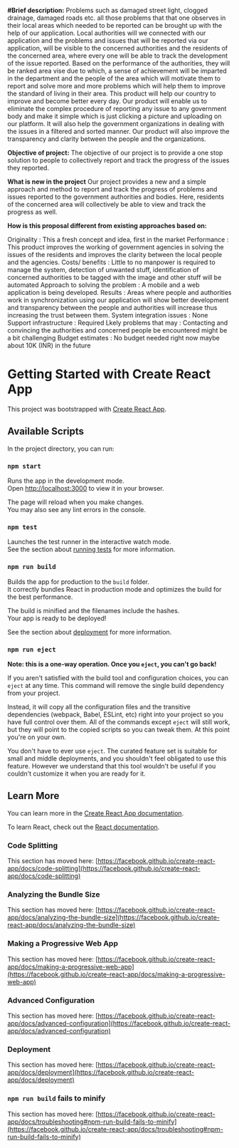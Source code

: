 **#Brief description:**
Problems such as damaged street light, clogged drainage, damaged roads etc. all those problems that that one observes in their local areas which needed to be reported can be brought up with the help of our application. Local authorities will we connected with our application and the problems and issues that will be reported via our application, will be visible to the concerned authorities and the residents of the concerned area, where every one will be able to track the development of the issue reported. Based on the performance of the authorities, they will be ranked area vise due to which, a sense of achievement will be imparted in the department and the people of the area which will motivate them to report and solve more and more problems which will help them to improve the standard of living in their area. This product will help our country to improve and become better every day. Our product will enable us to eliminate the complex procedure of reporting any issue to any government body and make it simple which is just clicking a picture and uploading on our platform. It will also help the government organizations in dealing with the issues in a filtered and sorted manner. Our product will also improve the transparency and clarity between the people and the organizations.



**Objective of project:**
The objective of our project is to provide a one stop solution to people  to collectively report and track the progress of the issues they reported.



**What is new in the project**
 Our project provides a new and a simple approach and method to report and track the progress of problems and issues reported to the government authorities and bodies. Here, residents of the concerned area will collectively be able to view and track the progress as well.

 

**How is this proposal different from existing approaches based on:**

Originality	: This a fresh concept and idea, first in the market
Performance : This product improves the working of government agencies in solving the issues of the residents and improves the clarity between the local people and the agencies.
Costs/ benefits : Little to no manpower is required to manage the system, detection of unwanted stuff, identification of concerned authorities to be tagged with the image and other stuff will be automated
Approach to solving the problem	: A mobile and a web application is being developed.
Results	:  Areas where people and authorities work in synchronization using our application will show better development and transparency between the people and authorities will increase thus increasing the 
            trust between them.
System integration issues	:  None
Support infrastructure :  Required
Lkely problems that may	: Contacting and convincing the authorities and concerned people be encountered might be a bit challenging
Budget estimates	: No budget needed right now maybe about 10K (INR) in the future



# Getting Started with Create React App

This project was bootstrapped with [Create React App](https://github.com/facebook/create-react-app).

## Available Scripts

In the project directory, you can run:

### `npm start`

Runs the app in the development mode.\
Open [http://localhost:3000](http://localhost:3000) to view it in your browser.

The page will reload when you make changes.\
You may also see any lint errors in the console.

### `npm test`

Launches the test runner in the interactive watch mode.\
See the section about [running tests](https://facebook.github.io/create-react-app/docs/running-tests) for more information.

### `npm run build`

Builds the app for production to the `build` folder.\
It correctly bundles React in production mode and optimizes the build for the best performance.

The build is minified and the filenames include the hashes.\
Your app is ready to be deployed!

See the section about [deployment](https://facebook.github.io/create-react-app/docs/deployment) for more information.

### `npm run eject`

**Note: this is a one-way operation. Once you `eject`, you can't go back!**

If you aren't satisfied with the build tool and configuration choices, you can `eject` at any time. This command will remove the single build dependency from your project.

Instead, it will copy all the configuration files and the transitive dependencies (webpack, Babel, ESLint, etc) right into your project so you have full control over them. All of the commands except `eject` will still work, but they will point to the copied scripts so you can tweak them. At this point you're on your own.

You don't have to ever use `eject`. The curated feature set is suitable for small and middle deployments, and you shouldn't feel obligated to use this feature. However we understand that this tool wouldn't be useful if you couldn't customize it when you are ready for it.

## Learn More

You can learn more in the [Create React App documentation](https://facebook.github.io/create-react-app/docs/getting-started).

To learn React, check out the [React documentation](https://reactjs.org/).

### Code Splitting

This section has moved here: [https://facebook.github.io/create-react-app/docs/code-splitting](https://facebook.github.io/create-react-app/docs/code-splitting)

### Analyzing the Bundle Size

This section has moved here: [https://facebook.github.io/create-react-app/docs/analyzing-the-bundle-size](https://facebook.github.io/create-react-app/docs/analyzing-the-bundle-size)

### Making a Progressive Web App

This section has moved here: [https://facebook.github.io/create-react-app/docs/making-a-progressive-web-app](https://facebook.github.io/create-react-app/docs/making-a-progressive-web-app)

### Advanced Configuration

This section has moved here: [https://facebook.github.io/create-react-app/docs/advanced-configuration](https://facebook.github.io/create-react-app/docs/advanced-configuration)

### Deployment

This section has moved here: [https://facebook.github.io/create-react-app/docs/deployment](https://facebook.github.io/create-react-app/docs/deployment)

### `npm run build` fails to minify

This section has moved here: [https://facebook.github.io/create-react-app/docs/troubleshooting#npm-run-build-fails-to-minify](https://facebook.github.io/create-react-app/docs/troubleshooting#npm-run-build-fails-to-minify)
